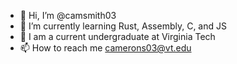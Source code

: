 - 👋 Hi, I’m @camsmith03
- 🌱 I’m currently learning Rust, Assembly, C, and JS
- 🏫 I am a current undergraduate at Virginia Tech
- 📫 How to reach me camerons03@vt.edu

<!---
camsmith03/camsmith03 is a ✨ special ✨ repository because its `README.md` (this file) appears on your GitHub profile.
You can click the Preview link to take a look at your changes.
--->
